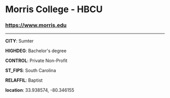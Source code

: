 # Morris College - HBCU
### https://www.morris.edu
---
**CITY**: Sumter

**HIGHDEG**: Bachelor's degree

**CONTROL**: Private Non-Profit

**ST_FIPS**: South Carolina

**RELAFFIL**: Baptist

**location**: 33.938574, -80.346155
